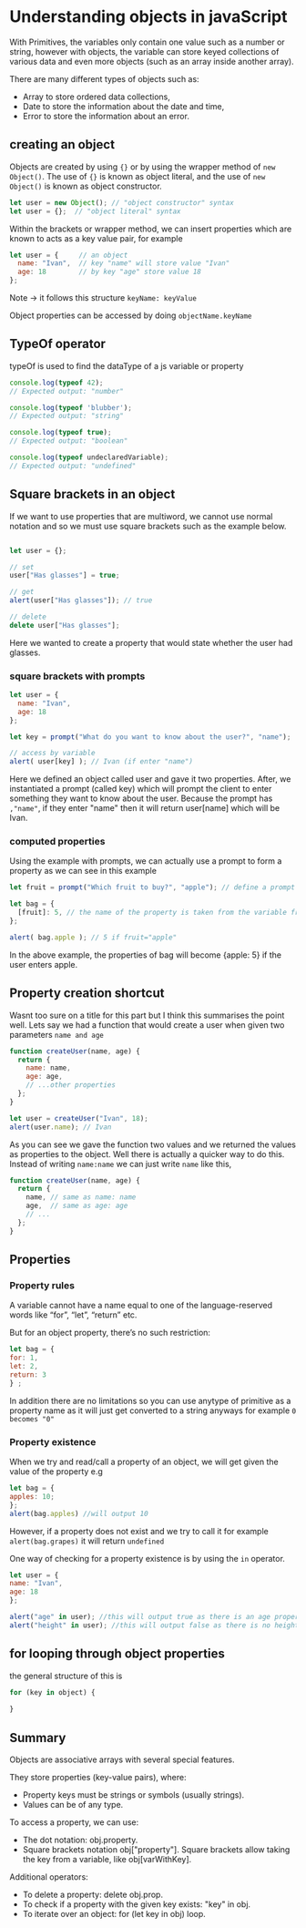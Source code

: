 # Understanding objects in javaScript

With Primitives, the variables only contain one value such as a number or string, however with objects, the variable can store keyed collections of various data and even more objects (such as an array inside another array).

There are many different types of objects such as:
- Array to store ordered data collections,
- Date to store the information about the date and time,
- Error to store the information about an error.


## creating an object

Objects are created by using `{}` or by using the wrapper method of `new Object()`. The use of `{}` is known as object literal, and the use of `new Object()` is known as object constructor.

```js
let user = new Object(); // "object constructor" syntax
let user = {};  // "object literal" syntax
```

Within the brackets or wrapper method, we can insert properties which are known to acts as a key value pair, for example 

```js
let user = {     // an object
  name: "Ivan",  // key "name" will store value "Ivan"
  age: 18        // by key "age" store value 18
};
```
Note -> it follows this structure `keyName: keyValue`

Object properties can be accessed by doing `objectName.keyName`

## TypeOf operator

typeOf is used to find the dataType of a js variable or property

```js
console.log(typeof 42);
// Expected output: "number"

console.log(typeof 'blubber');
// Expected output: "string"

console.log(typeof true);
// Expected output: "boolean"

console.log(typeof undeclaredVariable);
// Expected output: "undefined"

```

## Square brackets in an object

If we want to use properties that are multiword, we cannot use normal notation and so we must use square brackets such as the example below.
```js

let user = {};

// set
user["Has glasses"] = true;

// get
alert(user["Has glasses"]); // true

// delete
delete user["Has glasses"];
```
Here we wanted to create a property that would state whether the user had glasses.

### square brackets with prompts
```js
let user = {
  name: "Ivan",
  age: 18
};

let key = prompt("What do you want to know about the user?", "name");

// access by variable
alert( user[key] ); // Ivan (if enter "name")

```

Here we defined an object called user and gave it two properties. After, we instantiated a prompt (called key) which will prompt the client to enter something they want to know about the user. 
Because the prompt has `,"name"`, if they enter "name" then it will return user[name] which will be Ivan.

### computed properties

Using the example with prompts, we can actually use a prompt to form a property as we can see in this example

```js
let fruit = prompt("Which fruit to buy?", "apple"); // define a prompt and an answer we want

let bag = {
  [fruit]: 5, // the name of the property is taken from the variable fruit. Essentially we are saying there are 5 of the fruit if that fruit is mentioned during the prompt
};

alert( bag.apple ); // 5 if fruit="apple"
```
In the above example, the properties of bag will become {apple: 5} if the user enters apple.

## Property creation shortcut

Wasnt too sure on a title for this part but I think this summarises the point well. Lets say we had a function that would create a user when given two parameters `name and age`

```js
function createUser(name, age) {
  return {
    name: name,
    age: age,
    // ...other properties
  };
}

let user = createUser("Ivan", 18);
alert(user.name); // Ivan
```
As you can see we gave the function two values and we returned the values as properties to the object. Well there is actually a quicker way to do this. Instead of writing `name:name` we can just write `name` like this,

```js
function createUser(name, age) {
  return {
    name, // same as name: name
    age,  // same as age: age
    // ...
  };
}
```

## Properties

### Property rules
A variable cannot have a name equal to one of the language-reserved words like “for”, “let”, “return” etc.

But for an object property, there’s no such restriction:

```js
let bag = {
for: 1,
let: 2,
return: 3
} ;
```
In addition there are no limitations so you can use anytype of primitive as a property name as it will just get converted to a string anyways for example `0 becomes "0"`

### Property existence

When we try and read/call a property of an object, we will get given the value of the property e.g

```js
let bag = {
apples: 10;
};
alert(bag.apples) //will output 10

```

However, if a property does not exist and we try to call it for example `alert(bag.grapes)` it will return `undefined`

One way of checking for a property existence is by using the `in` operator.

```js
let user = {
name: "Ivan",
age: 18
};

alert("age" in user); //this will output true as there is an age property
alert("height" in user); //this will output false as there is no height property
```

## for looping through object properties

the general structure of this is 

```js
for (key in object) {
 
}
```
## Summary

Objects are associative arrays with several special features.

They store properties (key-value pairs), where:

- Property keys must be strings or symbols (usually strings).
- Values can be of any type.

To access a property, we can use:

- The dot notation: obj.property.
- Square brackets notation obj["property"]. Square brackets allow taking the key from a variable, like obj[varWithKey].

Additional operators:

- To delete a property: delete obj.prop.
- To check if a property with the given key exists: "key" in obj.
- To iterate over an object: for (let key in obj) loop.
